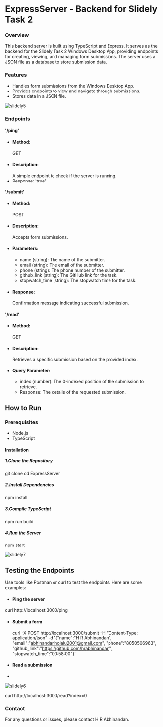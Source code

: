 # ExpressServer - Backend for Slidely Task 2
### Overview
This backend server is built using TypeScript and Express. It serves as the backend for the Slidely Task 2 Windows Desktop App, providing endpoints for creating, viewing, and managing form submissions. The server uses a JSON file as a database to store submission data.
### Features
* Handles form submissions from the Windows Desktop App.
* Provides endpoints to view and navigate through submissions.
* Stores data in a JSON file.
  
 ![slidely5](https://github.com/hrabhinandan/ExpressServer/assets/96574240/95f5fa26-4726-4f07-b2fd-62017836d4a0)

### Endpoints
#### '/ping'
* #### Method: 
   GET
* #### Description:
   A simple endpoint to check if the server is running.
* Response: 'true'
#### '/submit'
* #### Method: 
   POST
* #### Description:
   Accepts form submissions.
* #### Parameters:
  * name (string): The name of the submitter.
  * email (string): The email of the submitter.
  * phone (string): The phone number of the submitter.
  * github_link (string): The GitHub link for the task.
  * stopwatch_time (string): The stopwatch time for the task.
* #### Response: 
  Confirmation message indicating successful submission.
#### '/read'
* #### Method: 
  GET
* #### Description: 
  Retrieves a specific submission based on the provided index.
* #### Query Parameter:
  * index (number): The 0-indexed position of the submission to retrieve.
  * Response: The details of the requested submission.
## How to Run
### Prerequisites
* Node.js
* TypeScript
#### Installation
##### 1.Clone the Repository
  git clone <repository-url>
  cd ExpressServer
##### 2.Install Dependencies
   npm install
##### 3.Compile TypeScript
   npm run build
##### 4.Run the Server
   npm start
   
   ![slidely7](https://github.com/hrabhinandan/ExpressServer/assets/96574240/b787fe8a-f93c-4234-8fec-06949de3dc69)

## Testing the Endpoints
Use tools like Postman or curl to test the endpoints. Here are some examples:
* #### Ping the server
curl http://localhost:3000/ping
* #### Submit a form
  curl -X POST http://localhost:3000/submit -H "Content-Type: application/json" -d '{"name":"H R Abhinandan", "email":"abhinandanholalu2001@gmail.com", "phone":"8050506963", "github_link":"https://github.com/hrabhinandan", "stopwatch_time":"00:58:00"}'
* #### Read a submission
* 
![slidely6](https://github.com/hrabhinandan/ExpressServer/assets/96574240/de0a9de8-067e-4a53-bb27-ffc0d0a15e98)

   curl http://localhost:3000/read?index=0
### Contact
For any questions or issues, please contact H R Abhinandan.
##


